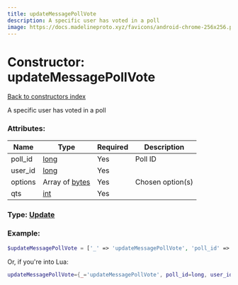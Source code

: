 ```yaml
---
title: updateMessagePollVote
description: A specific user has voted in a poll
image: https://docs.madelineproto.xyz/favicons/android-chrome-256x256.png
---
```

# Constructor: updateMessagePollVote  
[Back to constructors index](index.md)



A specific user has voted in a poll

### Attributes:

| Name     |    Type       | Required | Description |
|----------|---------------|----------|-------------|
|poll\_id|[long](../types/long.md) | Yes|Poll ID|
|user\_id|[long](../types/long.md) | Yes|
|options|Array of [bytes](../types/bytes.md) | Yes|Chosen option(s)|
|qts|[int](../types/int.md) | Yes|



### Type: [Update](../types/Update.md)


### Example:

```php
$updateMessagePollVote = ['_' => 'updateMessagePollVote', 'poll_id' => long, 'user_id' => long, 'options' => ['bytes', 'bytes'], 'qts' => int];
```  


Or, if you're into Lua:

```lua
updateMessagePollVote={_='updateMessagePollVote', poll_id=long, user_id=long, options={'bytes'}, qts=int}

```


